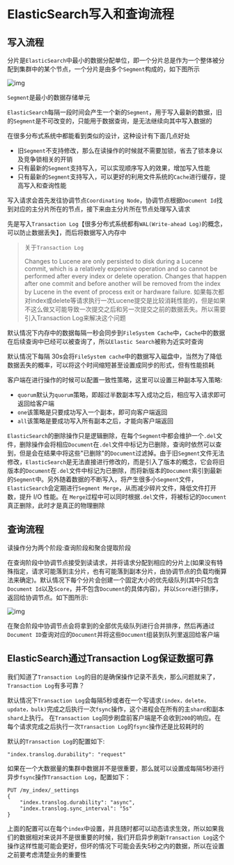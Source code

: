 # ElasticSearch写入和查询流程

## 写入流程

分片是`ElasticSearch`中最小的数据分配单位，即一个分片总是作为一个整体被分配到集群中的某个节点，一个分片是由多个`Segment`构成的，如下图所示

![img](images/ElasticSearch写入和查询流程/Ciqah158kASAPMPyAABiTVfbZ1w517.png)

`Segment`是最小的数据存储单元

`ElasticSearch`每隔一段时间会产生一个新的`Segment`，用于写入最新的数据，旧的`Segment`是不可改变的，只能用于数据查询，是无法继续向其中写入数据的

在很多分布式系统中都能看到类似的设计，这种设计有下面几点好处

- 旧`Segment`不支持修改，那么在读操作的时候就不需要加锁，省去了锁本身以及竞争锁相关的开销
- 只有最新的`Segment`支持写入，可以实现顺序写入的效果，增加写入性能
- 只有最新的`Segment`支持写入，可以更好的利用文件系统的`Cache`进行缓存，提高写入和查询性能

写入请求会首先发往协调节点`Coordinating Node`，协调节点根据`Document Id`找到对应的主分片所在的节点，接下来由主分片所在节点处理写入请求

先是写入`Transaction Log`【很多分布式系统都有`WAL(Write-ahead Log)`的概念，可以防止数据丢失】，而后将数据写入内存中

> 关于`Transaction Log`
>
> Changes to Lucene are only persisted to disk during a Lucene commit, which is a relatively expensive operation and so cannot be performed after every index or delete operation. Changes that happen after one commit and before another will be removed from the index by Lucene in the event of process exit or hardware failure. 如果每次都对index或delete等请求执行一次Lucene提交是比较消耗性能的，但是如果不这么做又可能导致一次提交之后和另一次提交之前的数据丢失。所以需要引入Transaction Log来解决这个问题

默认情况下内存中的数据每隔一秒会同步到`FileSystem Cache`中，`Cache`中的数据在后续查询中已经可以被查询了，所以`Elastic Search`被称为近实时查询

默认情况下每隔 30s会将`FileSystem cache`中的数据写入磁盘中，当然为了降低数据丢失的概率，可以将这个时间缩短甚至设置成同步的形式，但有性能损耗

客户端在进行操作的时候可以配置一致性策略，这里可以设置三种副本写入策略:

- `quorum`默认为`quorum`策略，即超过半数副本写入成功之后，相应写入请求即可返回给客户端
- `one`该策略是只要成功写入一个副本，即可向客户端返回
- `all`该策略是要成功写入所有副本之后，才能向客户端返回

`ElasticSearch`的删除操作只是逻辑删除，在每个`Segment`中都会维护一个`.del`文件，删除操作会将相应`Document`在`.del`文件中标记为已删除，查询时依然可以查到，但是会在结果中将这些"已删除"的`Document`过滤掉。由于旧`Segment`文件无法修改，`ElasticSearch`是无法直接进行修改的，而是引入了版本的概念，它会将旧版本的`Document`在`.del`文件中标记为已删除，而将新版本的`Document`索引到最新的`Segment`中。另外随着数据的不断写入，将产生很多小`Segment`文件，`ElasticSearch`会定期进行`Segment Merge`，从而减少碎片文件，降低文件打开数，提升 I/O 性能。在 `Merge`过程中可以同时根据`.del`文件，将被标记的`Document`真正删除，此时才是真正的物理删除

## 查询流程

读操作分为两个阶段:查询阶段和聚合提取阶段

在查询阶段中协调节点接受到读请求，并将请求分配到相应的分片上(如果没有特殊指定，请求可能落到主分片，也有可能落到副本分片，由协调节点的负载均衡算法来确定)。默认情况下每个分片会创建一个固定大小的优先级队列(其中只包含`Document Id`以及`Score`，并不包含`Document`的具体内容)，并以`Score`进行排序，返回给协调节点。如下图所示:

![img](images/ElasticSearch写入和查询流程/Cgq2xl58kASAVIIqAADyYyiGJl0221.png)

在聚合阶段中协调节点会将拿到的全部优先级队列进行合并排序，然后再通过`Document ID`查询对应的`Document`并将这些`Document`组装到队列里返回给客户端

## ElasticSearch通过Transaction Log保证数据可靠

我们知道了`Transaction Log`的目的是确保操作记录不丢失，那么问题就来了，`Transaction Log`有多可靠？

默认情况下`Transaction Log`会每隔5秒或者在一个写请求`(index，delete，update，bulk)`完成之后执行一次`fsync`操作，这个进程会在所有的主`shard`和副本`shard`上执行。 在`Transaction Log`同步刷盘前客户端是不会收到`200`的响应。在每个请求完成之后执行一次`Transaction Log`的`fsync`操作还是比较耗时的

默认的`Transaction Log`的配置如下:

```
"index.translog.durability": "request"
```

如果在一个大数据量的集群中数据并不是很重要，那么就可以设置成每隔5秒进行异步`fsync`操作`Transaction Log`，配置如下：

```
PUT /my_index/_settings
{
    "index.translog.durability": "async",
    "index.translog.sync_interval": "5s"
}
```

上面的配置可以在每个`index`中设置，并且随时都可以动态请求生效，所以如果我们的数据相对来说并不是很重要的时候，我们开启异步刷新`Transaction Log`这个操作这样性能可能会更好，但坏的情况下可能会丢失5秒之内的数据，所以在设置之前要考虑清楚业务的重要性